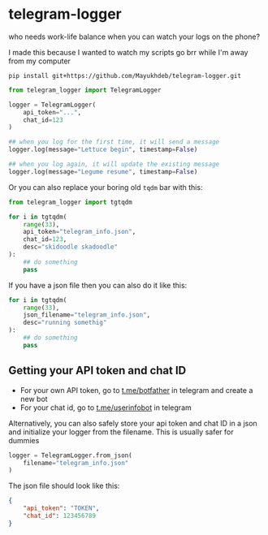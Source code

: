 # telegram-logger
who needs work-life balance when you can watch your logs on the phone?

I made this because I wanted to watch my scripts go brr while I'm away from my computer

```
pip install git+https://github.com/Mayukhdeb/telegram-logger.git
```

```python
from telegram_logger import TelegramLogger

logger = TelegramLogger(
    api_token="...",
    chat_id=123
)

## when you log for the first time, it will send a message
logger.log(message="Lettuce begin", timestamp=False)

## when you log again, it will update the existing message
logger.log(message="Legume resume", timestamp=False)
```

Or you can also replace your boring old `tqdm` bar with this:

```python
from telegram_logger import tgtqdm

for i in tgtqdm(
    range(33),
    api_token="telegram_info.json",
    chat_id=123,
    desc="skidoodle skadoodle"
):
    ## do something
    pass
```

If you have a json file then you can also do it like this:


```python
for i in tgtqdm(
    range(33),
    json_filename="telegram_info.json",
    desc="running somethig"
):
    ## do something
    pass
```

## Getting your API token and chat ID

- For your own API token, go to [t.me/botfather](https://t.me/botfather) in telegram and create a new bot
- For your chat id, go to [t.me/userinfobot](https://t.me/userinfobot) in telegram

Alternatively, you can also safely store your api token and chat ID in a json and initialize your logger from the filename. This is usually safer for dummies

```python
logger = TelegramLogger.from_json(
    filename="telegram_info.json"
)
```

The json file should look like this:
```json
{
    "api_token": "TOKEN",
    "chat_id": 123456789
}
```

